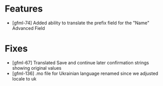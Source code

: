# Features
* [gfml-74] Added ability to translate the prefix field for the "Name" Advanced Field

# Fixes
* [gfml-67] Translated Save and continue later confirmation strings showing original values
* [gfml-136] .mo file for Ukrainian language renamed since we adjusted locale to uk